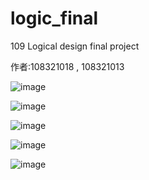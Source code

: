 # logic_final
109 Logical design final project

作者:108321018 , 108321013

![image](https://github.com/lemontea8909/logic_final/blob/main/DSC_0283.JPG)

![image](https://github.com/lemontea8909/logic_final/blob/main/DSC_0284.JPG)

![image](https://github.com/lemontea8909/logic_final/blob/main/DSC_0285.JPG)

![image](https://github.com/lemontea8909/logic_final/blob/main/DSC_0282.JPG)

![image](https://github.com/lemontea8909/logic_final/blob/main/DSC_0286.JPG)
